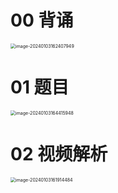 # 00 背诵

<img src="https://cvp.oss-cn-shanghai.aliyuncs.com/picgo/202401031624999.png" alt="image-20240103162407949" style="zoom:50%;" />



# 01 题目

<img src="https://cvp.oss-cn-shanghai.aliyuncs.com/picgo/202401031644053.png" alt="image-20240103164415948" style="zoom:50%;" />



# 02 视频解析

<img src="https://cvp.oss-cn-shanghai.aliyuncs.com/picgo/202401031619599.png" alt="image-20240103161914484" style="zoom:50%;" />







